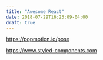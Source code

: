 ```yaml
---
title: "Awesome React"
date: 2018-07-29T16:23:09-04:00
draft: true
---
```




https://popmotion.io/pose

https://www.styled-components.com
